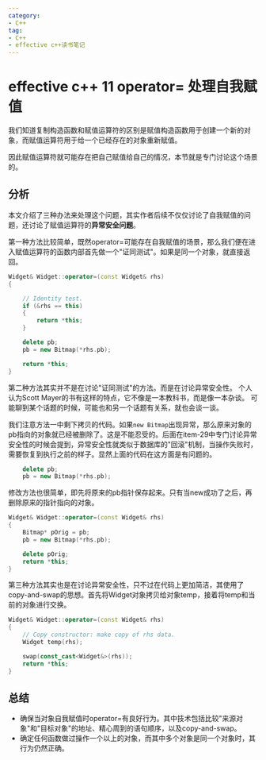 ```yaml
---
category: 
- C++
tag:
- C++
- effective c++读书笔记
---
```


# effective c++ 11 operator= 处理自我赋值

我们知道复制构造函数和赋值运算符的区别是赋值构造函数用于创建一个新的对象，而赋值运算符用于给一个已经存在的对象重新赋值。

因此赋值运算符就可能存在把自己赋值给自己的情况，本节就是专门讨论这个场景的。

## 分析

本文介绍了三种办法来处理这个问题，其实作者后续不仅仅讨论了自我赋值的问题，还讨论了赋值运算符的**异常安全问题**。

第一种方法比较简单，既然operator=可能存在自我赋值的场景，那么我们便在进入赋值运算符的函数内部首先做一个"证同测试"。如果是同一个对象，就直接返回。

```cpp
Widget& Widget::operator=(const Widget& rhs)
{

	// Identity test.
	if (&rhs == this)
	{
		return *this;
	}

	delete pb;
	pb = new Bitmap(*rhs.pb);

	return *this;
}
```

第二种方法其实并不是在讨论"证同测试"的方法。而是在讨论异常安全性。 个人认为Scott Mayer的书有这样的特点，它不像是一本教科书，而是像一本杂谈。 可能聊到某个话题的时候，可能也和另一个话题有关系，就也会谈一谈。

我们注意方法一中剩下拷贝的代码。如果```new Bitmap```出现异常，那么原来对象的pb指向的对象就已经被删除了。这是不能忍受的。后面在item-29中专门讨论异常安全性的时候会提到，异常安全性就类似于数据库的"回滚"机制，当操作失败时，需要恢复到执行之前的样子。显然上面的代码在这方面是有问题的。


```cpp
	delete pb;
	pb = new Bitmap(*rhs.pb);

```

修改方法也很简单，即先将原来的pb指针保存起来。只有当new成功了之后，再删除原来的指针指向的对象。

```cpp
Widget& Widget::operator=(const Widget& rhs)
{
	Bitmap* pOrig = pb;
	pb = new Bitmap(*rhs.pb);

	delete pOrig;
	return *this;
}
```

第三种方法其实也是在讨论异常安全性，只不过在代码上更加简洁，其使用了copy-and-swap的思想。首先将Widget对象拷贝给对象temp，接着将temp和当前的对象进行交换。

```cpp
Widget& Widget::operator=(const Widget& rhs)
{
	// Copy constructor: make copy of rhs data.
	Widget temp(rhs);

	swap(const_cast<Widget&>(rhs));
	return *this;
}
```

## 总结
- 确保当对象自我赋值时operator=有良好行为。其中技术包括比较"来源对象"和"目标对象"的地址、精心周到的语句顺序，以及copy-and-swap。
- 确定任何函数做过操作一个以上的对象，而其中多个对象是同一个对象时，其行为仍然正确。
